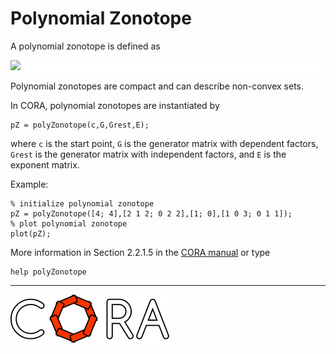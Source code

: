 # Polynomial Zonotope

A polynomial zonotope is defined as

<p style="background-color: white;">
<img src="https://latex.codecogs.com/svg.image?%5Cmathcal%7BPZ%7D:=%5Cbigg%5C%7Bc&plus;%5Csum_%7Bi=1%7D%5Eh%5Cbigg(%5Cprod_%7Bk=1%7D%5Ep%5Calpha_k%5E%7BE_%7B(k,i)%7D%7D%5Cbigg)G_%7B(%5Ccdot,i)%7D&plus;%5Csum_%7Bj=1%7D%5Eq%5Cbeta_j%20G_%7BI(%5Ccdot,j)%7D%5C,%5Cbigg%7C%5C,%5Calpha_k,%5Cbeta_j%5Cin%5B-1,1%5D%5Cbigg%5C%7D." />
</p>

<!--
for editor.codecogs.com: 
\mathcal{PZ} := \bigg\{ c + \sum_{i=1}^h \bigg( \prod_{k=1}^p \alpha_k^{E_{(k,i)}} \bigg) G_{(\cdot,i)} + \sum_{j=1}^q \beta_j G_{I(\cdot,j)} \, \bigg| \, \alpha_k, \beta_j \in [-1,1] \bigg\} .
-->

Polynomial zonotopes are compact and can describe non-convex sets.

In CORA, polynomial zonotopes are instantiated by

    pZ = polyZonotope(c,G,Grest,E);

where ``c`` is the start point, ``G`` is the generator matrix with dependent factors, ``Grest`` is the  generator matrix with independent factors, and ``E`` is the exponent matrix.

Example:

    % initialize polynomial zonotope
    pZ = polyZonotope([4; 4],[2 1 2; 0 2 2],[1; 0],[1 0 3; 0 1 1]);
    % plot polynomial zonotope
    plot(pZ);

More information in Section 2.2.1.5 in the <a target='_blank' href="https://cora.in.tum.de/manual">CORA manual</a> or type

    help polyZonotope

<hr style="height: 1px;">

<img src="../../app/images/coraLogo_readme.svg"/>